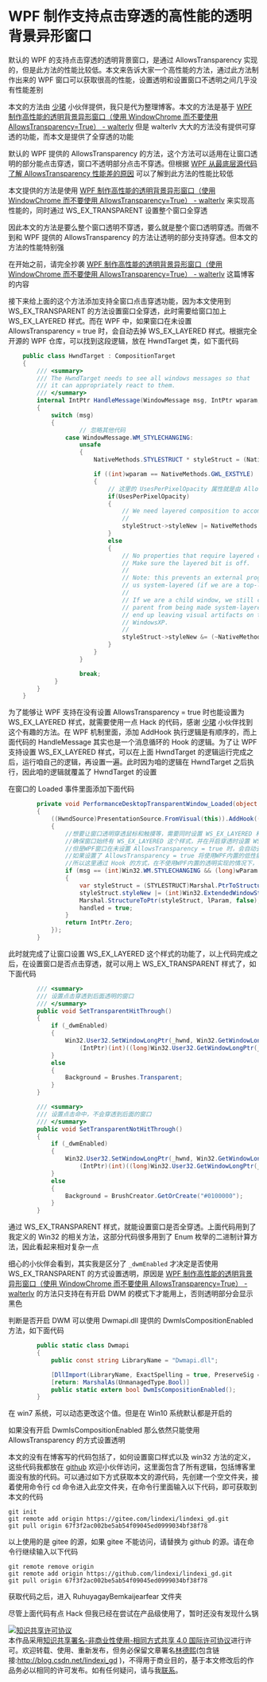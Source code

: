 # WPF 制作支持点击穿透的高性能的透明背景异形窗口

默认的 WPF 的支持点击穿透的透明背景窗口，是通过 AllowsTransparency 实现的，但是此方法的性能比较低。本文来告诉大家一个高性能的方法，通过此方法制作出来的 WPF 窗口可以获取很高的性能，设置透明和设置窗口不透明之间几乎没有性能差别

<!--more-->
<!-- CreateTime:2021/1/4 9:09:54 -->

<!-- 发布 -->

本文的方法由 [少珺](https://blog.sdlsj.net/) 小伙伴提供，我只是代为整理博客。本文的方法是基于 [WPF 制作高性能的透明背景异形窗口（使用 WindowChrome 而不要使用 AllowsTransparency=True） - walterlv](https://blog.walterlv.com/post/wpf-transparent-window-without-allows-transparency.html ) 但是 walterlv 大大的方法没有提供可穿透的功能，而本文是提供了全穿透的功能

默认的 WPF 提供的 AllowsTransparency 的方法，这个方法可以适用在让窗口透明的部分能点击穿透，窗口不透明部分点击不穿透。但根据 [WPF 从最底层源代码了解 AllowsTransparency 性能差的原因](https://blog.lindexi.com/post/WPF-%E4%BB%8E%E6%9C%80%E5%BA%95%E5%B1%82%E6%BA%90%E4%BB%A3%E7%A0%81%E4%BA%86%E8%A7%A3-AllowsTransparency-%E6%80%A7%E8%83%BD%E5%B7%AE%E7%9A%84%E5%8E%9F%E5%9B%A0.html ) 可以了解到此方法的性能比较低

本文提供的方法是使用 [WPF 制作高性能的透明背景异形窗口（使用 WindowChrome 而不要使用 AllowsTransparency=True） - walterlv](https://blog.walterlv.com/post/wpf-transparent-window-without-allows-transparency.html )  来实现高性能的，同时通过 WS_EX_TRANSPARENT 设置整个窗口全穿透

因此本文的方法是要么整个窗口透明不穿透，要么就是整个窗口透明穿透。而做不到和 WPF 提供的 AllowsTransparency 的方法让透明的部分支持穿透。但本文的方法的性能特别强

在开始之前，请完全抄袭 [WPF 制作高性能的透明背景异形窗口（使用 WindowChrome 而不要使用 AllowsTransparency=True） - walterlv](https://blog.walterlv.com/post/wpf-transparent-window-without-allows-transparency.html )  这篇博客的内容

接下来给上面的这个方法添加支持全窗口点击穿透功能，因为本文使用到 WS_EX_TRANSPARENT 的方法设置窗口全穿透，此时需要给窗口加上 WS_EX_LAYERED 样式。而在 WPF 中，如果窗口在未设置 AllowsTransparency = true 时，会自动去掉 WS_EX_LAYERED 样式。根据完全开源的 WPF 仓库，可以找到这段逻辑，放在 HwndTarget 类，如下面代码

```csharp
    public class HwndTarget : CompositionTarget
    {
        /// <summary>
        /// The HwndTarget needs to see all windows messages so that
        /// it can appropriately react to them.
        /// </summary>
        internal IntPtr HandleMessage(WindowMessage msg, IntPtr wparam, IntPtr lparam)
        {
            switch (msg)
            {
                	// 忽略其他代码
                case WindowMessage.WM_STYLECHANGING:
                    unsafe
                    {
                        NativeMethods.STYLESTRUCT * styleStruct = (NativeMethods.STYLESTRUCT *) lparam;

                        if ((int)wparam == NativeMethods.GWL_EXSTYLE)
                        {
                        	// 这里的 UsesPerPixelOpacity 属性就是由 AllowsTransparency 决定的
                            if(UsesPerPixelOpacity)
                            {
                                // We need layered composition to accomplish per-pixel opacity.
                                //
                                styleStruct->styleNew |= NativeMethods.WS_EX_LAYERED;
                            }
                            else
                            {
                                // No properties that require layered composition exist.
                                // Make sure the layered bit is off.
                                //
                                // Note: this prevents an external program from making
                                // us system-layered (if we are a top-level window).
                                //
                                // If we are a child window, we still can't stop our
                                // parent from being made system-layered, and we will
                                // end up leaving visual artifacts on the screen under
                                // WindowsXP.
                                //
                                styleStruct->styleNew &= (~NativeMethods.WS_EX_LAYERED);
                            }
                        }
                    }

                    break;
             }
        }
    }
```

为了能够让 WPF 支持在没有设置 AllowsTransparency = true 时也能设置为 WS_EX_LAYERED 样式，就需要使用一点 Hack 的代码，感谢 [少珺](https://blog.sdlsj.net/) 小伙伴找到这个有趣的方法。在 WPF 机制里面，添加 AddHook 执行逻辑是有顺序的，而上面代码的 HandleMessage 其实也是一个消息循环的 Hook 的逻辑。为了让 WPF 支持设置 WS_EX_LAYERED 样式，可以在上面 HwndTarget 的逻辑运行完成之后，运行咱自己的逻辑，再设置一遍。此时因为咱的逻辑在 HwndTarget 之后执行，因此咱的逻辑就覆盖了 HwndTarget 的设置

在窗口的 Loaded 事件里面添加下面代码

```csharp
        private void PerformanceDesktopTransparentWindow_Loaded(object sender, RoutedEventArgs e)
        {
            ((HwndSource)PresentationSource.FromVisual(this)).AddHook((IntPtr hwnd, int msg, IntPtr wParam, IntPtr lParam, ref bool handled) =>
            {
                //想要让窗口透明穿透鼠标和触摸等，需要同时设置 WS_EX_LAYERED 和 WS_EX_TRANSPARENT 样式，
                //确保窗口始终有 WS_EX_LAYERED 这个样式，并在开启穿透时设置 WS_EX_TRANSPARENT 样式
                //但是WPF窗口在未设置 AllowsTransparency = true 时，会自动去掉 WS_EX_LAYERED 样式（在 HwndTarget 类中)，
                //如果设置了 AllowsTransparency = true 将使用WPF内置的低性能的透明实现，
                //所以这里通过 Hook 的方式，在不使用WPF内置的透明实现的情况下，强行保证这个样式存在。
                if (msg == (int)Win32.WM.STYLECHANGING && (long)wParam == (long)Win32.GetWindowLongFields.GWL_EXSTYLE)
                {
                    var styleStruct = (STYLESTRUCT)Marshal.PtrToStructure(lParam, typeof(STYLESTRUCT));
                    styleStruct.styleNew |= (int)Win32.ExtendedWindowStyles.WS_EX_LAYERED;
                    Marshal.StructureToPtr(styleStruct, lParam, false);
                    handled = true;
                }
                return IntPtr.Zero;
            });
        }
```

此时就完成了让窗口设置 WS_EX_LAYERED 这个样式的功能了，以上代码完成之后，在设置窗口是否点击穿透，就可以用上 WS_EX_TRANSPARENT 样式了，如下面代码

```csharp
        /// <summary>
        /// 设置点击穿透到后面透明的窗口
        /// </summary>
        public void SetTransparentHitThrough()
        {
            if (_dwmEnabled)
            {
                Win32.User32.SetWindowLongPtr(_hwnd, Win32.GetWindowLongFields.GWL_EXSTYLE,
                    (IntPtr)(int)((long)Win32.User32.GetWindowLongPtr(_hwnd, Win32.GetWindowLongFields.GWL_EXSTYLE) | (long)Win32.ExtendedWindowStyles.WS_EX_TRANSPARENT));
            }
            else
            {
                Background = Brushes.Transparent;
            }
        }

        /// <summary>
        /// 设置点击命中，不会穿透到后面的窗口
        /// </summary>
        public void SetTransparentNotHitThrough()
        {
            if (_dwmEnabled)
            {
                Win32.User32.SetWindowLongPtr(_hwnd, Win32.GetWindowLongFields.GWL_EXSTYLE,
                    (IntPtr)(int)((long)Win32.User32.GetWindowLongPtr(_hwnd, Win32.GetWindowLongFields.GWL_EXSTYLE) & ~(long)Win32.ExtendedWindowStyles.WS_EX_TRANSPARENT));
            }
            else
            {
                Background = BrushCreator.GetOrCreate("#0100000");
            }
        }
```

通过 WS_EX_TRANSPARENT 样式，就能设置窗口是否全穿透。上面代码用到了我定义的 Win32 的相关方法，这部分代码很多用到了 Enum 枚举的二进制计算方法，因此看起来相对复杂一点

细心的小伙伴会看到，其实我是区分了 `_dwmEnabled` 才决定是否使用 WS_EX_TRANSPARENT 的方式设置透明，原因是 [WPF 制作高性能的透明背景异形窗口（使用 WindowChrome 而不要使用 AllowsTransparency=True） - walterlv](https://blog.walterlv.com/post/wpf-transparent-window-without-allows-transparency.html ) 的方法只支持在有开启 DWM 的模式下才能用上，否则透明部分会显示黑色

判断是否开启 DWM 可以使用 Dwmapi.dll 提供的 DwmIsCompositionEnabled 方法，如下面代码

```csharp
        public static class Dwmapi
        {
            public const string LibraryName = "Dwmapi.dll";

            [DllImport(LibraryName, ExactSpelling = true, PreserveSig = false)]
            [return: MarshalAs(UnmanagedType.Bool)]
            public static extern bool DwmIsCompositionEnabled();
        }
```

在 win7 系统，可以动态更改这个值。但是在 Win10 系统默认都是开启的

如果没有开启 DwmIsCompositionEnabled 那么依然只能使用 AllowsTransparency 的方式设置透明

本文的没有在博客写的代码包括了，如何设置窗口样式以及 win32 方法的定义，这些代码我都放在 [github](https://github.com/lindexi/lindexi_gd/tree/67f3f2ac002be5ab54f09045ed0999034bf38f78/RuhuyagayBemkaijearfear) 欢迎小伙伴访问，这里面包含了所有逻辑，包括博客里面没有放的代码。可以通过如下方式获取本文的源代码，先创建一个空文件夹，接着使用命令行 cd 命令进入此空文件夹，在命令行里面输入以下代码，即可获取到本文的代码

```
git init
git remote add origin https://gitee.com/lindexi/lindexi_gd.git
git pull origin 67f3f2ac002be5ab54f09045ed0999034bf38f78
```

以上使用的是 gitee 的源，如果 gitee 不能访问，请替换为 github 的源。请在命令行继续输入以下代码

```
git remote remove origin
git remote add origin https://github.com/lindexi/lindexi_gd.git
git pull origin 67f3f2ac002be5ab54f09045ed0999034bf38f78
```

获取代码之后，进入 RuhuyagayBemkaijearfear 文件夹

尽管上面代码有点 Hack 但我已经在尝试在产品级使用了，暂时还没有发现什么锅

<a rel="license" href="http://creativecommons.org/licenses/by-nc-sa/4.0/"><img alt="知识共享许可协议" style="border-width:0" src="https://licensebuttons.net/l/by-nc-sa/4.0/88x31.png" /></a><br />本作品采用<a rel="license" href="http://creativecommons.org/licenses/by-nc-sa/4.0/">知识共享署名-非商业性使用-相同方式共享 4.0 国际许可协议</a>进行许可。欢迎转载、使用、重新发布，但务必保留文章署名[林德熙](http://blog.csdn.net/lindexi_gd)(包含链接:http://blog.csdn.net/lindexi_gd )，不得用于商业目的，基于本文修改后的作品务必以相同的许可发布。如有任何疑问，请与我[联系](mailto:lindexi_gd@163.com)。
